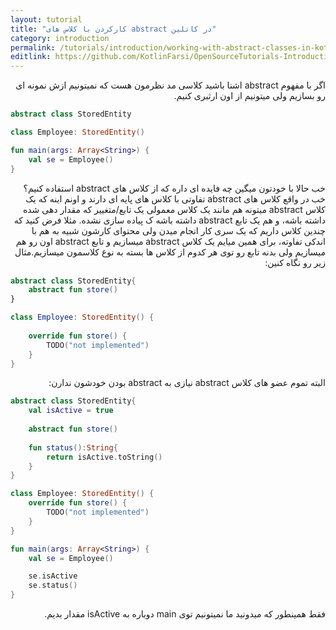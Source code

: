 ```yaml
---
layout: tutorial
title: "کارکردن با کلاس های abstract در کاتلین"
category: introduction
permalink: /tutorials/introduction/working-with-abstract-classes-in-kotlin/
editlink: https://github.com/KotlinFarsi/OpenSourceTutorials-Introduction/edit/master/src/working-with-abstract-classes-in-kotlin/README.md
---
```



<div dir="rtl" markdown="1">



اگر با مفهوم abstract اشنا باشید کلاسی  مد نظرمون هست که نمیتونیم ازش نمونه ای رو بسازیم ولی میتونیم از اون ارثبری کنیم.

</div>

```kotlin
abstract class StoredEntity

class Employee: StoredEntity()

fun main(args: Array<String>) {
    val se = Employee()
}
```

<div dir="rtl" markdown="1">

خب حالا با خودتون میگین چه فایده ای داره که از کلاس های abstract استفاده کنیم؟ خب در واقع کلاس های abstract تفاوتی با کلاس های پایه ای دارند و اونم اینه که یک کلاس abstract میتونه هم مانند یک کلاس معمولی یک تابع/متغییر که مقدار دهی شده داشته باشه، و هم یک تابع abstract داشته باشه ک پیاده سازی نشده. مثلا فرض کنید که چندین کلاس داریم که یک سری کار انجام میدن ولی محتوای کارشون شبیه به هم با اندکی تفاوته، برای همین میایم یک کلاس abstract میسازیم و تابع abstract اون رو هم میسازیم ولی بدنه تابع رو توی هر کدوم از کلاس ها بسته به نوع کلاسمون میسازیم.مثال زیر رو نگاه کنین:

</div>

```kotlin
abstract class StoredEntity{
    abstract fun store()
}

class Employee: StoredEntity() {
    
    override fun store() {
        TODO("not implemented")
    }
}
```

<div dir="rtl" markdown="1">

البته تموم عضو های کلاس abstract نیازی به abstract بودن خودشون ندارن:

</div>

```kotlin
abstract class StoredEntity{
    val isActive = true
    
    abstract fun store()
    
    fun status():String{
        return isActive.toString()
    }
}

class Employee: StoredEntity() {
    override fun store() {
        TODO("not implemented")
    }
}

fun main(args: Array<String>) {
    val se = Employee()

    se.isActive
    se.status()
}
```

<div dir="rtl" markdown="1">

فقط همینطور که میدونید ما نمیتونیم توی main دوباره به isActive مقدار بدیم.

</div>


